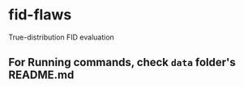 # fid-flaws
True-distribution FID evaluation

## For Running commands, check `data` folder's README.md